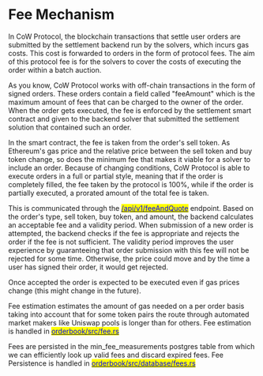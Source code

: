 # Fee Mechanism

In CoW Protocol, the blockchain transactions that settle user orders are submitted by the settlement backend run by the solvers, which incurs gas costs. This cost is forwarded to orders in the form of protocol fees. The aim of this protocol fee is for the solvers to cover the costs of executing the order within a batch auction.

As you know, CoW Protocol works with off-chain transactions in the form of signed orders. These orders contain a field called "feeAmount" which is the maximum amount of fees that can be charged to the owner of the order. When the order gets executed, the fee is enforced by the settlement smart contract and given to the backend solver that submitted the settlement solution that contained such an order.

In the smart contract, the fee is taken from the order's sell token. As Ethereum's gas price and the relative price between the sell token and buy token change, so does the minimum fee that makes it viable for a solver to include an order. Because of changing conditions, CoW Protocol is able to execute orders in a full or partial style, meaning that if the order is completely filled, the fee taken by the protocol is 100%, while if the order is partially executed, a prorated amount of the total fee is taken.

This is communicated through the [<mark style="color:blue;">/api/v1/feeAndQuote</mark>](https://github.com/gnosis/gp-v2-services/blob/main/orderbook/src/api/get\_fee\_and\_quote.rs) <mark style="color:blue;"></mark> endpoint. Based on the order's type, sell token, buy token, and amount, the backend calculates an acceptable fee and a validity period. When submission of a new order is attempted, the backend checks if the fee is appropriate and rejects the order if the fee is not sufficient. The validity period improves the user experience by guaranteeing that order submission with this fee will not be rejected for some time. Otherwise, the price could move and by the time a user has signed their order, it would get rejected.

Once accepted the order is expected to be executed even if gas prices change (this might change in the future).

Fee estimation estimates the amount of gas needed on a per order basis taking into account that for some token pairs the route through automated market makers like Uniswap pools is longer than for others. Fee estimation is handled in [<mark style="color:blue;">orderbook/src/fee.rs</mark>](https://github.com/gnosis/gp-v2-services/blob/main/orderbook/src/fee.rs)<mark style="color:blue;"></mark>

Fees are persisted in the min\_fee\_measurements postgres table from which we can efficiently look up valid fees and discard expired fees. Fee Persistence is handled in [<mark style="color:blue;">orderbook/src/database/fees.rs</mark>](https://github.com/gnosis/gp-v2-services/blob/main/orderbook/src/database/fees.rs)<mark style="color:blue;"></mark>
